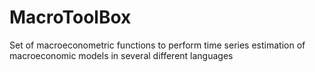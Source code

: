 # MacroToolBox
Set of macroeconometric functions to perform time series estimation of macroeconomic models in several different languages
